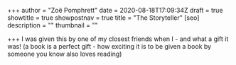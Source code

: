 +++
author = "Zoë Pomphrett"
date = 2020-08-18T17:09:34Z
draft = true
showtitle = true
showpostnav = true
title = "The Storyteller"
[seo]
description = ""
thumbnail = ""

+++
I was given this by one of my closest friends when I - and what a gift it was! (a book is a perfect gift - how exciting it is to be given a book by someone you know also loves reading) 